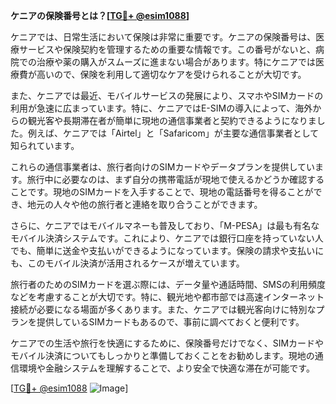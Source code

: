 **ケニアの保険番号とは？[[TG💪+ @esim1088](https://t.me/s/esim1088)]**

ケニアでは、日常生活において保険は非常に重要です。ケニアの保険番号は、医療サービスや保険契約を管理するための重要な情報です。この番号がないと、病院での治療や薬の購入がスムーズに進まない場合があります。特にケニアでは医療費が高いので、保険を利用して適切なケアを受けられることが大切です。

また、ケニアでは最近、モバイルサービスの発展により、スマホやSIMカードの利用が急速に広まっています。特に、ケニアではE-SIMの導入によって、海外からの観光客や長期滞在者が簡単に現地の通信事業者と契約できるようになりました。例えば、ケニアでは「Airtel」と「Safaricom」が主要な通信事業者として知られています。

これらの通信事業者は、旅行者向けのSIMカードやデータプランを提供しています。旅行中に必要なのは、まず自分の携帯電話が現地で使えるかどうか確認することです。現地のSIMカードを入手することで、現地の電話番号を得ることができ、地元の人々や他の旅行者と連絡を取り合うことができます。

さらに、ケニアではモバイルマネーも普及しており、「M-PESA」は最も有名なモバイル決済システムです。これにより、ケニアでは銀行口座を持っていない人でも、簡単に送金や支払いができるようになっています。保険の請求や支払いにも、このモバイル決済が活用されるケースが増えています。

旅行者のためのSIMカードを選ぶ際には、データ量や通話時間、SMSの利用頻度などを考慮することが大切です。特に、観光地や都市部では高速インターネット接続が必要になる場面が多くあります。また、ケニアでは観光客向けに特別なプランを提供しているSIMカードもあるので、事前に調べておくと便利です。

ケニアでの生活や旅行を快適にするために、保険番号だけでなく、SIMカードやモバイル決済についてもしっかりと準備しておくことをお勧めします。現地の通信環境や金融システムを理解することで、より安全で快適な滞在が可能です。

[[TG💪+ @esim1088](https://t.me/s/esim1088) ![Image](https://i.postimg.cc/Y0z9fWf4/image.png)]